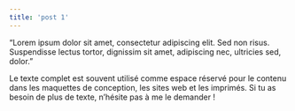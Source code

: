 ```yaml
---
title: 'post 1'
---
```


“Lorem ipsum dolor sit amet, consectetur adipiscing elit. Sed non risus. Suspendisse lectus tortor, dignissim sit amet, adipiscing nec, ultricies sed, dolor.”

Le texte complet est souvent utilisé comme espace réservé pour le contenu dans les maquettes de conception, les sites web et les imprimés. Si tu as besoin de plus de texte, n’hésite pas à me le demander !